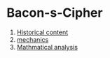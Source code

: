 # Bacon-s-Cipher
1. [Historical content](https://github.com/KingJMV/Bacon-s-Cipher/blob/Historical-content/HC.md)
2. [mechanics](aaron.md)
3. [Mathmatical analysis](https://github.com/KingJMV/Bacon-s-Cipher/blob/Agole/mathematicalanalysis.md)
